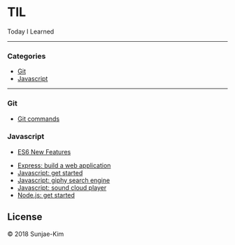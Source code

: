 # TIL

Today I Learned

<hr>

### Categories

* [Git](https://github.com/Sunjae-Kim/TIL/tree/master/git)
* [Javascript](https://github.com/Sunjae-Kim/TIL/tree/master/javascript)

<hr>

### Git

- [Git commands](https://github.com/Sunjae-Kim/TIL/blob/master/git/Git-commands.md)

### Javascript

* [ES6 New Features](https://github.com/Sunjae-Kim/TIL/blob/master/javascript/ES6)

- [Express: build a web application](https://github.com/Sunjae-Kim/TIL/blob/master/javascript/express_build-a-web-application.md)
- [Javascript: get started](https://github.com/Sunjae-Kim/TIL/blob/master/javascript/javascript_get-started.md)
- [Javascript: giphy search engine](https://github.com/Sunjae-Kim/TIL/tree/master/javascript/VanilaJS/giphy-search-engine)
- [Javascript: sound cloud player](https://github.com/Sunjae-Kim/TIL/tree/master/javascript/VanilaJS/sound-cloud-player)
- [Node.js: get started](https://github.com/Sunjae-Kim/TIL/blob/master/javascript/nodejs_get-started.md)

## License

© 2018 Sunjae-Kim
